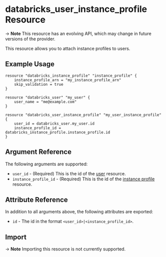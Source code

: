 # databricks_user_instance_profile Resource

-> **Note** This resource has an evolving API, which may change in future versions of the provider.

This resource allows you to attach instance profiles to users.

## Example Usage

```hcl
resource "databricks_instance_profile" "instance_profile" {
    instance_profile_arn = "my_instance_profile_arn"
    skip_validation = true
}

resource "databricks_user" "my_user" {
    user_name = "me@example.com"
}

resource "databricks_user_instance_profile" "my_user_instance_profile" {
    user_id = databricks_user.my_user.id
    instance_profile_id = databricks_instance_profile.instance_profile.id
}
```
## Argument Reference

The following arguments are supported:

* `user_id` - (Required) This is the id of the [user](user.md) resource.
* `instance_profile_id` -  (Required) This is the id of the [instance profile](instance_profile.md) resource.

## Attribute Reference

In addition to all arguments above, the following attributes are exported:

*  `id` - The id in the format `<user_id>|<instance_profile_id>`.

## Import

-> **Note** Importing this resource is not currently supported.
